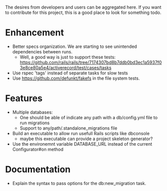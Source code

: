 The desires from developers and users can be aggregated here. If you want to
contribute for this project, this is a good place to look for something todo.

Enhancement
===========
 - Better specs organization. We are starting to see unintended dependencies
   between runs.
    - Well, a good way is just to support these tests:
      https://github.com/rails/rails/tree/7174307bd8b7ddb0bd3ec1a5937f03e8ce80a5e4/activerecord/test/cases/tasks
 - Use rspec 'tags' instead of separate tasks for slow tests
 - Use https://github.com/defunkt/fakefs in the file system tests.

Features
========
* Multiple databases:
  - One should be able of indicate any path with a db/config.yml file to run
    migrations
  - Support to any/path/.standalone_migrations file
* Build an executable to allow run usefull Rails scripts like dbconsole
  - maybe this executable can provide a project skeleton generator?
* Use the environemnt variable DATABASE_URL instead of the current Configurator#on
  method

Documentation
=============
* Explain the syntax to pass options for the db:new_migration task.
